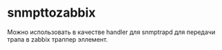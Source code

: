 # snmpttozabbix 
Можно использовать в качестве handler для snmptrapd для передачи трапа в zabbix траппер эллемент.